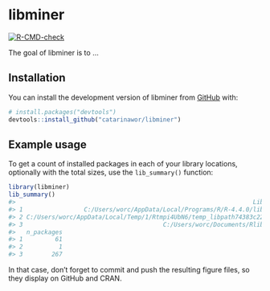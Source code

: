
<!-- README.md is generated from README.Rmd. Please edit that file -->

# libminer

<!-- badges: start -->

[![R-CMD-check](https://github.com/catarinawor/libminer/actions/workflows/R-CMD-check.yaml/badge.svg)](https://github.com/catarinawor/libminer/actions/workflows/R-CMD-check.yaml)
<!-- badges: end -->

The goal of libminer is to …

## Installation

You can install the development version of libminer from
[GitHub](https://github.com/) with:

``` r
# install.packages("devtools")
devtools::install_github("catarinawor/libminer")
```

## Example usage

To get a count of installed packages in each of your library locations,
optionally with the total sizes, use the `lib_summary()` function:

``` r
library(libminer)
lib_summary()
#>                                                                  Library
#> 1                 C:/Users/worc/AppData/Local/Programs/R/R-4.4.0/library
#> 2 C:/Users/worc/AppData/Local/Temp/1/Rtmpi4UbN6/temp_libpath74383c226d87
#> 3                                       C:/Users/worc/Documents/Rlib/4.4
#>   n_packages
#> 1         61
#> 2          1
#> 3        267
```

In that case, don’t forget to commit and push the resulting figure
files, so they display on GitHub and CRAN.
